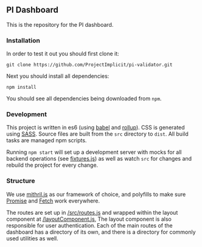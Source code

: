 ## PI Dashboard

This is the repository for the PI dashboard.


### Installation
In order to test it out you should first clone it: 

```
git clone https://github.com/ProjectImplicit/pi-validator.git
```

Next you should install all dependencies:

```
npm install
```

You should see all dependencies being downloaded from `npm`. 

### Development
This project is written in es6 (using [babel](https://babeljs.io/) and [rollup](http://rollupjs.org/)). CSS is generated using [SASS](http://sass-lang.com/). Source files are built from the `src` directory to `dist`. All build tasks are managed npm scripts.

Running `npm start` will set up a development server with mocks for all backend operations (see [fixtures.js](fixtures.js)) as well as watch `src` for changes and rebuild the project for every change.

### Structure
We use [mithril.js](http://mithril.js.org/) as our framework of choice, and polyfills to make sure [Promise](https://developer.mozilla.org/en-US/docs/Web/JavaScript/Reference/Global_Objects/Promise) and [Fetch](https://developer.mozilla.org/en/docs/Web/API/Fetch_API) work everywhere.

The routes are set up in [/src/routes.js](/src/routes.js) and wrapped within the layout component at [/layoutComponent.js](/layoutComponent.js), The layout component is also responsible for user authentication. Each of the main routes of the dashboard has a directory of its own, and there is a directory for commonly used utilities as well.
